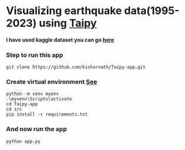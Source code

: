 # Visualizing earthquake data(1995-2023) using [Taipy](https://www.taipy.io/)
#### I have used kaggle dataset you can go [here](https://www.kaggle.com/datasets/warcoder/earthquake-dataset?rvi=1)
### Step to run this app
`git clone https://github.com/kisharnath/Taipy-app.git`
### Create virtual environment [See](https://www.freecodecamp.org/news/how-to-setup-virtual-environments-in-python/)
```
python -m venv myenv 
.\myvenv\Scripts\activate
cd Taipy-app
cd src
pip install -r requirements.txt 
```
### And now run the app
```
python app.py
```
